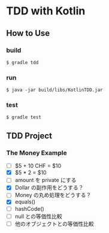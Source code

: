 # TDD with Kotlin

## How to Use

### build

`$ gradle tdd`

### run

`$ java -jar build/libs/KotlinTDD.jar`

### test

`$ gradle test`

## TDD Project

### The Money Example

- [ ] $5 + 10 CHF = $10
- [x] $5 \* 2 = $10
- [ ] amount を private にする
- [x] Dollar の副作用をどうする？
- [ ] Money の丸め処理をどうする？
- [x] equals()
- [ ] hashCode()
- [ ] null との等価性比較
- [ ] 他のオブジェクトとの等価性比較
